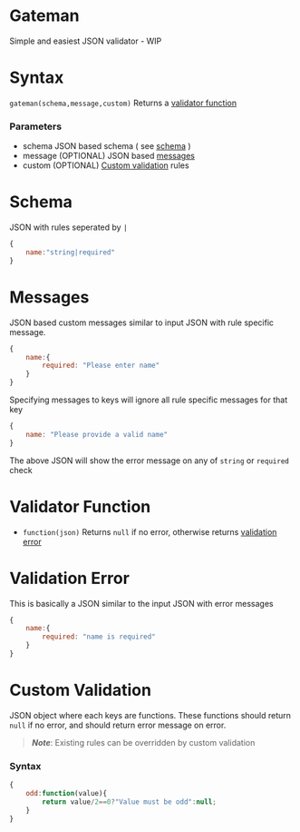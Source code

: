# Gateman
Simple and easiest JSON validator - WIP

# Syntax
```gateman(schema,message,custom)```
Returns a [validator function](#validator-function)

### Parameters
- schema
 JSON based schema ( see [schema](#schema) )
- message (OPTIONAL)
 JSON based [messages](#messages)
- custom (OPTIONAL)
 [Custom validation](#custom-validation) rules

# Schema
JSON with rules seperated by ```|```
```javascript
{
    name:"string|required"
}
```

# Messages
JSON based custom messages similar to input JSON with rule specific message.
```javascript
{
    name:{
        required: "Please enter name"
    }
}
```
Specifying messages to keys will ignore all rule specific messages for that key
```javascript
{
    name: "Please provide a valid name"
}
```
The above JSON will show the error message on any of ```string``` or ```required``` check

# Validator Function

- ```function(json)```
Returns ```null``` if no error, otherwise returns [validation error](#validation-error)

# Validation Error
This is basically a JSON similar to the input JSON with error messages
```javascript
{
    name:{
        required: "name is required"
    }
}
```

# Custom Validation
JSON object where each keys are functions. These functions should return ```null``` if no error, and should return error message on error.
> ***Note***: Existing rules can be overridden by custom validation
### Syntax
```javascript
{
    odd:function(value){
        return value/2==0?"Value must be odd":null;
    }
}
```
